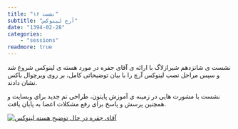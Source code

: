 ```yaml
---
title: "نشست ۱۶"
subtitle: "آرچ لینوکس"
date: "1394-02-28"
categories:
    - "sessions"
readmore: true
---
```

نشست ی شانزدهم شیرازلاگ با ارائه ی آقای جفره در مورد هسته ی لینوکس شروع شد و سپس مراحل نصب لینوکس آرچ را با بیان توضیحاتی کامل، بر روی ویرچوال باکس نشان دادند.

نشست با مشورت هایی در زمینه ی آموزش پایتون، طراحی تم جدید برای وبسایت و همچنین پرسش و پاسخ برای رفع مشکلات اعضا به پایان یافت.

[![آقای جفره در حال توضیح هسته لینوکس](/img/7700163a-fdbb-11e6-86dd-a088b4d860141488289227.8585417.jpg)](/img/7700163a-fdbb-11e6-86dd-a088b4d860141488289227.8585417.jpg)

